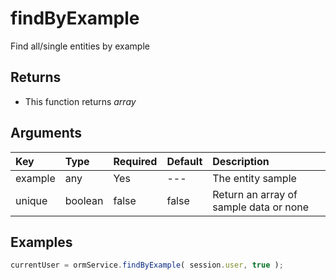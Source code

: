 # findByExample

Find all/single entities by example

## Returns

* This function returns _array_

## Arguments

| Key | Type | Required | Default | Description |
| :--- | :--- | :--- | :--- | :--- |
| example | any | Yes | --- | The entity sample |
| unique | boolean | false | false | Return an array of sample data or none |

## Examples

```javascript
currentUser = ormService.findByExample( session.user, true );
```

